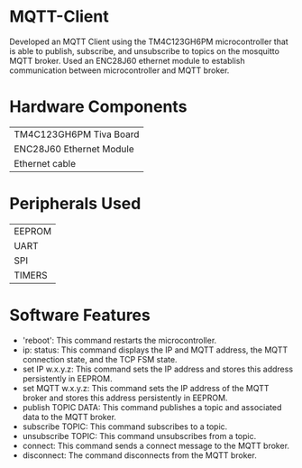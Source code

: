 # MQTT-Client
Developed an MQTT Client using the TM4C123GH6PM microcontroller that is able to publish, subscribe, and unsubscribe to topics on the mosquitto MQTT broker. Used an ENC28J60 ethernet module to establish communication between microcontroller and MQTT broker.


# Hardware Components
|                         |
|-------------------------|
| TM4C123GH6PM Tiva Board |
| ENC28J60 Ethernet Module|
| Ethernet cable          |

# Peripherals Used
|               |
|---------------|
| EEPROM        |
| UART          |
| SPI           |
| TIMERS        |

# Software Features
 * 'reboot': This command restarts the microcontroller.
 * ip:  status: This command displays the IP and MQTT address, the MQTT connection state, and the TCP FSM state.
 * set IP w.x.y.z: This command sets the IP address  and stores this address persistently in EEPROM.
 * set MQTT w.x.y.z: This command sets the IP address of the MQTT broker and stores this address persistently in EEPROM.
 * publish TOPIC DATA: This command publishes a topic and associated data to the MQTT broker.
 * subscribe TOPIC: This command subscribes to a topic.
 * unsubscribe TOPIC: This command unsubscribes from a topic.
 * connect: This command sends a connect message to the MQTT broker.
 * disconnect: The command disconnects from the MQTT broker.
 
